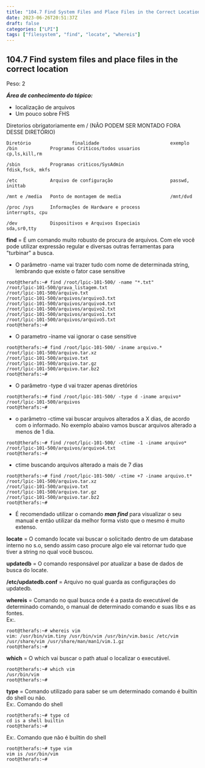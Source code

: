 ```yaml
---
title: "104.7 Find System Files and Place Files in the Correct Location"
date: 2023-06-26T20:51:37Z
draft: false
categories: ["LPI"]
tags: ["filesystem", "find", "locate", "whereis"]
---
```


## **104.7 Find system files and place files in the correct location**
Peso: 2

***Área de conhecimento do tópico:***
* localização de arquivos
* Um pouco sobre FHS

Diretorios obrigatoriamente em / (NÃO PODEM SER MONTADO FORA DESSE DIRETÓRIO)

```
Diretório		        finalidade			                exemplo	
/bin		    Programas Criticos/todos usuarios	        cp,ls,kill,rm

/sbin		    Programas criticos/SysAdmin		            fdisk,fsck, mkfs

/etc 		    Arquivo de configuração 		            passwd, inittab

/mnt e /media   Ponto de montagem de media		            /mnt/dvd

/proc /sys 	    Informações de Hardware e process	        interrupts, cpu

/dev 		    Dispositivos e Arquivos Especiais	        sda,sr0,tty
```


**find** = É um comando muito robusto de procura de arquivos. Com ele você pode utilizar expressão regular e diversas outras ferramentas para "turbinar" a busca.
* O parâmetro -name vai trazer tudo com nome de determinada string, lembrando que existe o fator case sensitive  
```
root@therafs:~# find /root/lpic-101-500/ -name "*.txt"
/root/lpic-101-500/grava_listagem.txt
/root/lpic-101-500/arquivo.txt
/root/lpic-101-500/arquivos/arquivo3.txt
/root/lpic-101-500/arquivos/arquivo4.txt
/root/lpic-101-500/arquivos/arquivo2.txt
/root/lpic-101-500/arquivos/arquivo1.txt
/root/lpic-101-500/arquivos/arquivo5.txt
root@therafs:~#
```

* O parametro -iname vai ignorar o case sensitive 
```
root@therafs:~# find /root/lpic-101-500/ -iname arquivo.*
/root/lpic-101-500/arquivo.tar.xz
/root/lpic-101-500/arquivo.txt
/root/lpic-101-500/arquivo.tar.gz
/root/lpic-101-500/arquivo.tar.bz2
root@therafs:~#
```

* O parâmetro -type d vai trazer apenas diretórios 
```
root@therafs:~# find /root/lpic-101-500/ -type d -iname arquivo*
/root/lpic-101-500/arquivos
root@therafs:~#
```

* o parâmetro -ctime vai buscar arquivos alterados a X dias, de acordo com o informado. No exemplo abaixo vamos buscar arquivos alterado a menos de 1 dia. 

```
root@therafs:~# find /root/lpic-101-500/ -ctime -1 -iname arquivo*
/root/lpic-101-500/arquivos/arquivo4.txt
root@therafs:~#
```

* ctime buscando arquivos alterado a mais de 7 dias 
```
root@therafs:~# find /root/lpic-101-500/ -ctime +7 -iname arquivo.t*
/root/lpic-101-500/arquivo.tar.xz
/root/lpic-101-500/arquivo.txt
/root/lpic-101-500/arquivo.tar.gz
/root/lpic-101-500/arquivo.tar.bz2
root@therafs:~#
```
* É recomendado utilizar o comando ***man find*** para visualizar o seu manual e então utilizar da melhor forma visto que o mesmo é muito extenso. 

**locate** = O comando locate vai buscar o solicitado dentro de um database interno no s.o, sendo assim caso procure algo ele vai retornar tudo que tiver a string no qual você buscou. 

**updatedb** = O comando responsável por atualizar a base de dados de busca do locate. 

**/etc/updatedb.conf** = Arquivo no qual guarda as configurações do updatedb. 

**whereis** = Comando no qual busca onde é a pasta do executável de determinado comando, o manual de determinado comando e suas libs e as fontes. \
Ex:.
```
root@therafs:~# whereis vim
vim: /usr/bin/vim.tiny /usr/bin/vim /usr/bin/vim.basic /etc/vim /usr/share/vim /usr/share/man/man1/vim.1.gz
root@therafs:~#
```

**which** = O which vai buscar o path atual o localizar o executável.
```
root@therafs:~# which vim
/usr/bin/vim
root@therafs:~#
```

**type** = Comando utilizado para saber se um determinado comando é builtin do shell ou não. \
Ex:. Comando do shell
```
root@therafs:~# type cd
cd is a shell builtin
root@therafs:~#
```
Ex:. Comando que não é builtin do shell
```
root@therafs:~# type vim
vim is /usr/bin/vim
root@therafs:~# 
``` 
